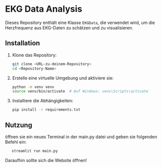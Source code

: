 # EKG Data Analysis

Dieses Repository enthält eine Klasse `EKGData`, die verwendet wird, um die Herzfrequenz aus EKG-Daten zu schätzen und zu visualisieren.

## Installation

1. Klone das Repository:
    ```sh
    git clone <URL-zu-deinem-Repository>
    cd <Repository-Name>
    ```

2. Erstelle eine virtuelle Umgebung und aktiviere sie:
    ```sh
    python -m venv venv
    source venv/bin/activate  # Auf Windows: venv\Scripts\activate
    ```

3. Installiere die Abhängigkeiten:
    ```sh
    pip install -r requirements.txt
    ```

## Nutzung
öffnen sie ein neues Terminal in der main.py datei und geben sie folgenden Befehl ein:
```sh
   streamlit run main.py
 ```
Daraufhin sollte sich die Website öffnen!

